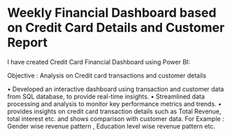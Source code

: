 # Weekly Financial Dashboard based on Credit Card Details and Customer Report

I have created Credit Card Financial Dashboard using Power BI:

Objective : Analysis on Credit card transactions and customer details

• Developed an interactive dashboard using transaction and customer data from SQL database, to provide real-time insights.
• Streamlined data processing and analysis to monitor key performance metrics and trends.
• provides insights on credit card transaction details such as Total Revenue, total interest etc. and shows comparison with customer data. For Example : Gender wise revenue pattern , Education level wise revenue pattern etc.

